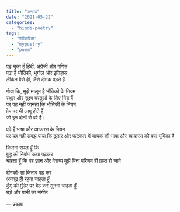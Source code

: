 ```yaml
---
title: "अनपढ़"
date: "2021-05-22"
categories:
  - "hindi-poetry"
tags:
  - "मेरीकविता"
  - "mypoetry"
  - "poem"
---
```


पढ़ चुका हूँ हिंदी, अंग्रेजी और गणित  
पढ़ा है भौतिकी, भूगोल और इतिहास  
लेकिन वैसे ही, जैसे दीमक पढ़ते हैं

गोया कि, मुझे मालूम है भौतिकी के नियम  
स्थूल और सुक्ष्म वस्तुओं के लिए भिन्न हैं  
पर यह नहीं जानता कि भौतिकी के नियम  
प्रेम पर भी लागू होते हैं  
जो इन दोनों से परे है।

पढ़े हैं भाषा और व्याकरण के नियम  
पर यह नहीं समझ पाया
कि दुलार और फटकार में याचक की भाषा
और व्याकरण की क्या भूमिका है

कितना सरल हूँ कि  
बुद्ध की निर्वाण कथा पढ़कर  
चाहता हूँ कि वह ज्ञान और वैराग्य
मुझे बिना परिश्रम ही प्राप्त हो जावे

दीमकों-सा किताब पढ़ कर  
अनपढ़ ही रहना चाहता हूँ  
कुँए की मुँडेर पर बैठ कर सुनना चाहता हूँ  
घड़े और पानी का संगीत

― प्रकाश

